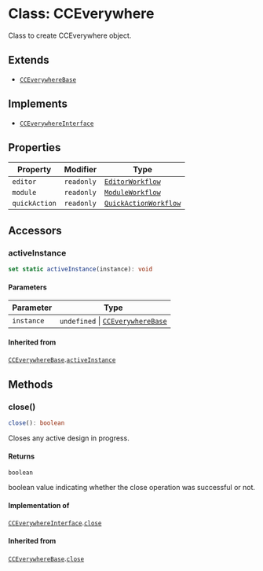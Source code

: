 # Class: CCEverywhere

Class to create CCEverywhere object.

## Extends

- [`CCEverywhereBase`](../../../CCEverywhereBase/classes/cc-everywhere-base.md)

## Implements

- [`CCEverywhereInterface`](../../CCEverywhere.types/interfaces/cc-everywhere-interface/index.md)

## Properties

| Property | Modifier | Type |
| ------ | ------ | ------ |
| `editor` | `readonly` | [`EditorWorkflow`](../../../workflows/3p/EditorWorkflow/classes/editor-workflow.md) |
| `module` | `readonly` | [`ModuleWorkflow`](../../../workflows/3p/ModuleWorkflow/classes/module-workflow.md) |
| `quickAction` | `readonly` | [`QuickActionWorkflow`](../../../workflows/3p/QuickActionWorkflow/classes/quick-action-workflow.md) |

## Accessors

### activeInstance

```ts
set static activeInstance(instance): void
```

#### Parameters

| Parameter | Type |
| ------ | ------ |
| `instance` | `undefined` \| [`CCEverywhereBase`](../../../CCEverywhereBase/classes/cc-everywhere-base.md) |

#### Inherited from

[`CCEverywhereBase`](../../../CCEverywhereBase/classes/cc-everywhere-base.md).[`activeInstance`](../../../CCEverywhereBase/classes/cc-everywhere-base.md#activeinstance)

## Methods

### close()

```ts
close(): boolean
```

Closes any active design in progress.

#### Returns

`boolean`

boolean value indicating whether the close operation was successful or not.

#### Implementation of

[`CCEverywhereInterface`](../../CCEverywhere.types/interfaces/cc-everywhere-interface/index.md).[`close`](../../CCEverywhere.types/interfaces/cc-everywhere-interface/index.md#close)

#### Inherited from

[`CCEverywhereBase`](../../../CCEverywhereBase/classes/cc-everywhere-base.md).[`close`](../../../CCEverywhereBase/classes/cc-everywhere-base.md#close)
